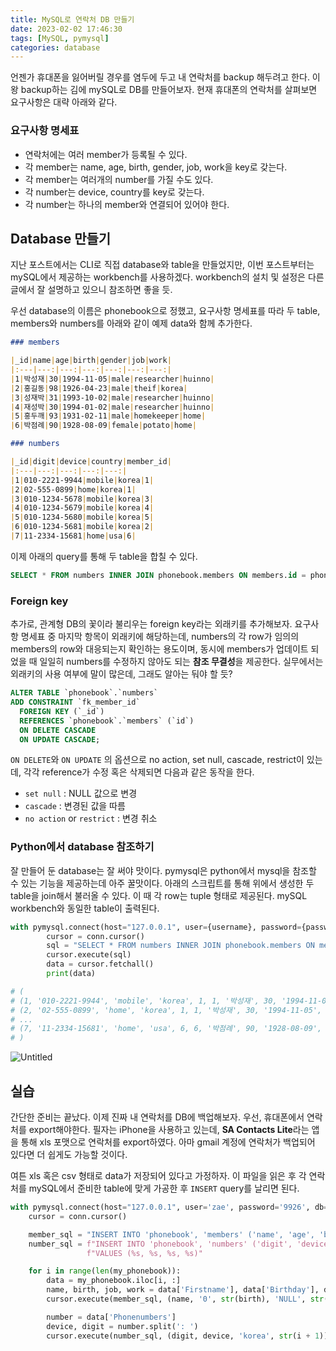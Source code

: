 ```yaml
---
title: MySQL로 연락처 DB 만들기
date: 2023-02-02 17:46:30
tags: [MySQL, pymysql]
categories: database
---
```


언젠가 휴대폰을 잃어버릴 경우를 염두에 두고 내 연락처를 backup 해두려고 한다. 이왕 backup하는 김에 mySQL로 DB를 만들어보자. 현재 휴대폰의 연락처를 살펴보면 요구사항은 대략 아래와 같다.

### 요구사항 명세표

- 연락처에는 여러 member가 등록될 수 있다.
- 각 member는 name, age, birth, gender, job, work을 key로 갖는다.
- 각 member는 여러개의 number를 가질 수도 있다.
- 각 number는 device, country를 key로 갖는다.
- 각 number는 하나의 member와 연결되어 있어야 한다.

## Database 만들기

지난 포스트에서는 CLI로 직접 database와 table을 만들었지만, 이번 포스트부터는 mySQL에서 제공하는 workbench를 사용하겠다. workbench의 설치 및 설정은 다른 글에서 잘 설명하고 있으니 참조하면 좋을 듯.

우선 database의 이름은 phonebook으로 정했고, 요구사항 명세표를 따라 두 table, members와 numbers를 아래와 같이 예제 data와 함께 추가한다. 

```markdown
### members

|_id|name|age|birth|gender|job|work|
|:---|---:|---:|---:|---:|---:|---:|
|1|박성재|30|1994-11-05|male|researcher|huinno|
|2|홍길동|98|1926-04-23|male|theif|korea|
|3|성재박|31|1993-10-02|male|researcher|huinno|
|4|재성박|30|1994-01-02|male|researcher|huinno|
|5|홍두깨|93|1931-02-11|male|homekeeper|home|
|6|박점례|90|1928-08-09|female|potato|home|

### numbers

|_id|digit|device|country|member_id|
|:---|---:|---:|---:|---:|
|1|010-2221-9944|mobile|korea|1|
|2|02-555-0899|home|korea|1|
|3|010-1234-5678|mobile|korea|3|
|4|010-1234-5679|mobile|korea|4|
|5|010-1234-5680|mobile|korea|5|
|6|010-1234-5681|mobile|korea|2|
|7|11-2334-15681|home|usa|6|
```

이제 아래의 query를 통해 두 table을 합칠 수 있다.

```sql
SELECT * FROM numbers INNER JOIN phonebook.members ON members.id = phonebook.numbers.member_id;
```

### Foreign key

추가로, 관계형 DB의 꽃이라 불리우는 foreign key라는 외래키를 추가해보자. 요구사항 명세표 중 마지막 항목이 외래키에 해당하는데, numbers의 각 row가 임의의 members의 row와 대응되는지 확인하는 용도이며, 동시에 members가 업데이트 되었을 때 일일히 numbers를 수정하지 않아도 되는 **참조 무결성**을 제공한다. 실무에서는 외래키의 사용 여부에 말이 많은데, 그래도 알아는 둬야 할 듯?

```sql
ALTER TABLE `phonebook`.`numbers` 
ADD CONSTRAINT `fk_member_id`
  FOREIGN KEY (`_id`)
  REFERENCES `phonebook`.`members` (`id`)
  ON DELETE CASCADE
  ON UPDATE CASCADE;
```

`ON DELETE`와 `ON UPDATE` 의 옵션으로 no action, set null, cascade, restrict이 있는데, 각각 reference가 수정 혹은 삭제되면 다음과 같은 동작을 한다.

- `set null` : NULL 값으로 변경
- `cascade` : 변경된 값을 따름
- `no action` or `restrict` : 변경 취소

### Python에서 database 참조하기

잘 만들어 둔 database는 잘 써야 맛이다. pymysql은 python에서 mysql을 참조할 수 있는 기능을 제공하는데 아주 꿀맛이다. 아래의 스크립트를 통해 위에서 생성한 두 table을 join해서 불러올 수 있다. 이 때 각 row는 tuple 형태로 제공된다. mySQL workbench와 동일한 table이 출력된다.

```python
with pymysql.connect(host="127.0.0.1", user={username}, password={password}, db='phonebook', charset='utf8') as conn:
		cursor = conn.cursor()
		sql = "SELECT * FROM numbers INNER JOIN phonebook.members ON members.id = phonebook.numbers.member_id"
		cursor.execute(sql)
		data = cursor.fetchall()
		print(data)

# (
# (1, '010-2221-9944', 'mobile', 'korea', 1, 1, '박성재', 30, '1994-11-05', 'male', 'researcher', 'huinno')
# (2, '02-555-0899', 'home', 'korea', 1, 1, '박성재', 30, '1994-11-05', 'male', 'researcher', 'huinno')
# ...
# (7, '11-2334-15681', 'home', 'usa', 6, 6, '박점례', 90, '1928-08-09', 'female', 'potato', 'home')
# )
```

![Untitled](resource/MySQL/workbench.png)

## 실습

간단한 준비는 끝났다. 이제 진짜 내 연락처를 DB에 백업해보자. 우선, 휴대폰에서 연락처를 export해야한다. 필자는 iPhone을 사용하고 있는데, **SA Contacts Lite**라는 앱을 통해 xls 포맷으로 연락처를 export하였다. 아마 gmail 계정에 연락처가 백업되어 있다면 더 쉽게도 가능할 것이다.

여튼 xls 혹은 csv 형태로 data가 저장되어 있다고 가정하자. 이 파일을 읽은 후 각 연락처를 mySQL에서 준비한 table에 맞게 가공한 후 `INSERT` query를 날리면 된다.

```python
with pymysql.connect(host="127.0.0.1", user='zae', password='9926', db='phonebook', charset='utf8') as conn:
    cursor = conn.cursor()

    member_sql = "INSERT INTO 'phonebook', 'members' ('name', 'age', 'birth', 'gender', 'job', 'work') VALUES (%s, %s, %s, %s, %s, %s)"
    number_sql = f"INSERT INTO 'phonebook', 'numbers' ('digit', 'device', 'country', 'member_id') " \
                 f"VALUES (%s, %s, %s, %s)"

    for i in range(len(my_phonebook)):
        data = my_phonebook.iloc[i, :]
        name, birth, job, work = data['Firstname'], data['Birthday'], data['Jobtitle'], data['Company']
        cursor.execute(member_sql, (name, '0', str(birth), 'NULL', str(job), str(work)))

        number = data['Phonenumbers']
        device, digit = number.split(': ')
        cursor.execute(number_sql, (digit, device, 'korea', str(i + 1)))
```
